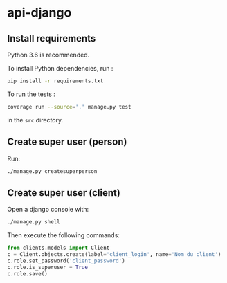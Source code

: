 api-django
==========

Install requirements
--------------------

Python 3.6 is recommended.

To install Python dependencies, run :

```bash
pip install -r requirements.txt
```

To run the tests :

```bash
coverage run --source='.' manage.py test
```

in the `src` directory.

Create super user (person)
--------------------------

Run:

```bash
./manage.py createsuperperson
```

Create super user (client)
--------------------------

Open a django console with:

```bash
./manage.py shell
```

Then execute the following commands:

```python
from clients.models import Client
c = Client.objects.create(label='client_login', name='Nom du client')
c.role.set_password('client_password')
c.role.is_superuser = True
c.role.save()

```

